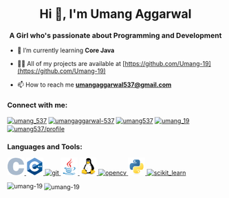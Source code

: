 <h1 align="center">Hi 👋, I'm Umang Aggarwal</h1>
<h3 align="center">A Girl who's passionate about Programming and Development</h3>

- 🌱 I’m currently learning **Core Java**

- 👨‍💻 All of my projects are available at [https://github.com/Umang-19](https://github.com/Umang-19)

- 📫 How to reach me **umangaggarwal537@gmail.com**

<h3 align="left">Connect with me:</h3>
<p align="left">
<a href="https://twitter.com/umang_537" target="blank"><img align="center" src="https://cdn.jsdelivr.net/npm/simple-icons@3.0.1/icons/twitter.svg" alt="umang_537" height="30" width="40" /></a>
<a href="https://linkedin.com/in/umangaggarwal-537" target="blank"><img align="center" src="https://cdn.jsdelivr.net/npm/simple-icons@3.0.1/icons/linkedin.svg" alt="umangaggarwal-537" height="30" width="40" /></a>
<a href="https://www.codechef.com/users/umang537" target="blank"><img align="center" src="https://cdn.jsdelivr.net/npm/simple-icons@3.1.0/icons/codechef.svg" alt="umang537" height="30" width="40" /></a>
<a href="https://www.leetcode.com/umang_19" target="blank"><img align="center" src="https://cdn.jsdelivr.net/npm/simple-icons@3.0.1/icons/leetcode.svg" alt="umang_19" height="30" width="40" /></a>
<a href="https://auth.geeksforgeeks.org/user/umang537/profile" target="blank"><img align="center" src="https://cdn.jsdelivr.net/npm/simple-icons@3.0.1/icons/geeksforgeeks.svg" alt="umang537/profile" height="30" width="40" /></a>
</p>

<h3 align="left">Languages and Tools:</h3>
<p align="left"> <a href="https://www.cprogramming.com/" target="_blank"> <img src="https://raw.githubusercontent.com/devicons/devicon/master/icons/c/c-original.svg" alt="c" width="40" height="40"/> </a> <a href="https://www.w3schools.com/cpp/" target="_blank"> <img src="https://raw.githubusercontent.com/devicons/devicon/master/icons/cplusplus/cplusplus-original.svg" alt="cplusplus" width="40" height="40"/> </a> <a href="https://git-scm.com/" target="_blank"> <img src="https://www.vectorlogo.zone/logos/git-scm/git-scm-icon.svg" alt="git" width="40" height="40"/> </a> <a href="https://www.java.com" target="_blank"> <img src="https://raw.githubusercontent.com/devicons/devicon/master/icons/java/java-original.svg" alt="java" width="40" height="40"/> </a> <a href="https://www.linux.org/" target="_blank"> <img src="https://raw.githubusercontent.com/devicons/devicon/master/icons/linux/linux-original.svg" alt="linux" width="40" height="40"/> </a> <a href="https://opencv.org/" target="_blank"> <img src="https://www.vectorlogo.zone/logos/opencv/opencv-icon.svg" alt="opencv" width="40" height="40"/> </a> <a href="https://www.python.org" target="_blank"> <img src="https://raw.githubusercontent.com/devicons/devicon/master/icons/python/python-original.svg" alt="python" width="40" height="40"/> </a> <a href="https://scikit-learn.org/" target="_blank"> <img src="https://upload.wikimedia.org/wikipedia/commons/0/05/Scikit_learn_logo_small.svg" alt="scikit_learn" width="40" height="40"/> </a> </p>

<p><img align="left" src="https://github-readme-stats.vercel.app/api/top-langs?username=umang-19&show_icons=true&locale=en&layout=compact" alt="umang-19" /></p>

<p>&nbsp;<img align="center" src="https://github-readme-stats.vercel.app/api?username=umang-19&show_icons=true&locale=en" alt="umang-19" /></p>

